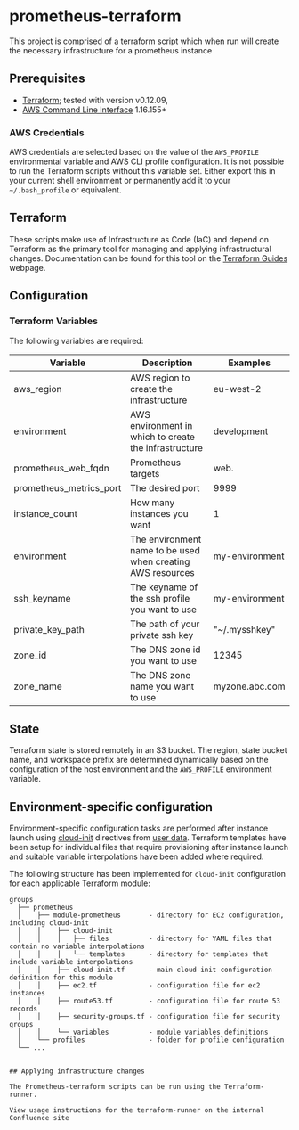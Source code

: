 # prometheus-terraform

This project is comprised of a terraform script which when run will create the necessary infrastructure for a prometheus instance  

## Prerequisites

* [Terraform](https://www.terraform.io/); tested with version v0.12.09,
* [AWS Command Line Interface](https://aws.amazon.com/cli/) 1.16.155+

### AWS Credentials

AWS credentials are selected based on the value of the `AWS_PROFILE` environmental variable and AWS CLI profile configuration. It is not possible to run the Terraform scripts without this variable set. Either export this in your current shell environment or permanently add it to your `~/.bash_profile` or equivalent.

## Terraform

These scripts make use of Infrastructure as Code (IaC) and depend on Terraform as the primary tool for managing and applying infrastructural changes. Documentation can be found for this tool on the [Terraform Guides](https://www.terraform.io/guides/index.html) webpage.

## Configuration
### Terraform Variables

The following variables are required:

Variable    | Description | Examples
-------------|------------ |---------------
aws_region  | AWS region to create the infrastructure  | eu-west-2
environment  | AWS environment in which to create the infrastructure  | development
prometheus_web_fqdn | Prometheus targets | web.
prometheus_metrics_port | The desired port | 9999
instance_count | How many instances you want | 1
environment | The environment name to be used when creating AWS resources | my-environment
ssh_keyname | The keyname of the ssh profile you want to use | my-environment
private_key_path | The path of your private ssh key | "~/.mysshkey"
zone_id | The DNS zone id you want to use | 12345
zone_name | The DNS zone name you want to use | myzone.abc.com

## State

Terraform state is stored remotely in an S3 bucket. The region, state bucket name, and workspace prefix are determined dynamically based on the configuration of the host environment and the `AWS_PROFILE` environment variable.

## Environment-specific configuration

Environment-specific configuration tasks are performed after instance launch using [cloud-init](https://cloud-init.io/) directives from [user data](https://docs.aws.amazon.com/AWSEC2/latest/UserGuide/user-data.html). Terraform templates have been setup for individual files that require provisioning after instance launch and suitable variable interpolations have been added where required.

The following structure has been implemented for `cloud-init` configuration for each applicable Terraform module:

```
groups
  ├── prometheus
  │    ├── module-prometheus       - directory for EC2 configuration, including cloud-init
  │    │    ├── cloud-init         
  │    │    │   ├── files          - directory for YAML files that contain no variable interpolations
  │    │    │   └── templates      - directory for templates that include variable interpolations
  │    │    ├── cloud-init.tf      - main cloud-init configuration definition for this module
  │    │    ├── ec2.tf             - configuration file for ec2 instances
  │    │    ├── route53.tf         - configuration file for route 53 records
  │    │    ├── security-groups.tf - configuration file for security groups
  │    │    └── variables          - module variables definitions
  │    └── profiles                - folder for profile configuration  
  └── ...


## Applying infrastructure changes

The Prometheus-terraform scripts can be run using the Terraform-runner.

View usage instructions for the terraform-runner on the internal Confluence site
